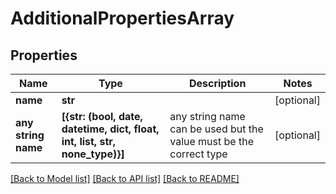 # AdditionalPropertiesArray

## Properties
Name | Type | Description | Notes
------------ | ------------- | ------------- | -------------
**name** | **str** |  | [optional] 
**any string name** | **[{str: (bool, date, datetime, dict, float, int, list, str, none_type)}]** | any string name can be used but the value must be the correct type | [optional]

[[Back to Model list]](../README.md#documentation-for-models) [[Back to API list]](../README.md#documentation-for-api-endpoints) [[Back to README]](../README.md)


